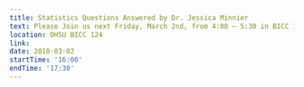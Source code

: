 ```yaml
---
title: Statistics Questions Answered by Dr. Jessica Minnier
text: Please Join us next Friday, March 2nd, from 4:00 – 5:30 in BICC 124 for a statistics themed BioData Club.  Dr. Jessica Minnier, Assistant Professor of Biostatistics, will lead a discussion about common stats misconceptions and an “Ask Me Anything” Q&A.  We’ll also hear case studies from students and early career researchers about how they are using stats in their work.  Come to learn and discuss how to use good statistical practices to make your work more rigorous, and better evaluate others’ science. Take a look at this article for more ideas and information: http://jaha.ahajournals.org/content/5/10/e004142
location: OHSU BICC 124
link: 
date: 2018-03-02
startTime: '16:00'
endTime: '17:30'
---
```

